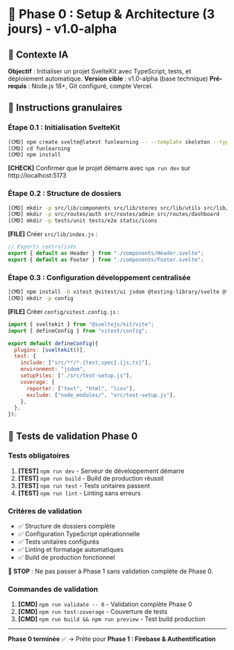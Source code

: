 # 🚀 Phase 0 : Setup & Architecture (3 jours) - v1.0-alpha

## 🎯 Contexte IA

**Objectif** : Initialiser un projet SvelteKit avec TypeScript, tests, et déploiement automatique.
**Version cible** : v1.0-alpha (base technique)
**Pré-requis** : Node.js 18+, Git configuré, compte Vercel.

## 📝 Instructions granulaires

### Étape 0.1 : Initialisation SvelteKit

```bash
[CMD] npm create svelte@latest funlearning -- --template skeleton --types typescript
[CMD] cd funlearning
[CMD] npm install
```

**[CHECK]** Confirmer que le projet démarre avec `npm run dev` sur http://localhost:5173

### Étape 0.2 : Structure de dossiers

```bash
[CMD] mkdir -p src/lib/components src/lib/stores src/lib/utils src/lib/firebase
[CMD] mkdir -p src/routes/auth src/routes/admin src/routes/dashboard
[CMD] mkdir -p tests/unit tests/e2e static/icons
```

**[FILE]** Créer `src/lib/index.js` :

```js
// Exports centralisés
export { default as Header } from "./components/Header.svelte";
export { default as Footer } from "./components/Footer.svelte";
```

### Étape 0.3 : Configuration développement centralisée

```bash
[CMD] npm install -D vitest @vitest/ui jsdom @testing-library/svelte @testing-library/jest-dom
[CMD] mkdir -p config
```

**[FILE]** Créer `config/vitest.config.js` :

```js
import { sveltekit } from "@sveltejs/kit/vite";
import { defineConfig } from "vitest/config";

export default defineConfig({
  plugins: [sveltekit()],
  test: {
    include: ["src/**/*.{test,spec}.{js,ts}"],
    environment: "jsdom",
    setupFiles: ["./src/test-setup.js"],
    coverage: {
      reporter: ["text", "html", "lcov"],
      exclude: ["node_modules/", "src/test-setup.js"],
    },
  },
});
```

## 🧪 Tests de validation Phase 0

### Tests obligatoires

1. **[TEST]** `npm run dev` - Serveur de développement démarre
2. **[TEST]** `npm run build` - Build de production réussit
3. **[TEST]** `npm run test` - Tests unitaires passent
4. **[TEST]** `npm run lint` - Linting sans erreurs

### Critères de validation

- ✅ Structure de dossiers complète
- ✅ Configuration TypeScript opérationnelle
- ✅ Tests unitaires configurés
- ✅ Linting et formatage automatiques
- ✅ Build de production fonctionnel

**🚫 STOP** : Ne pas passer à Phase 1 sans validation complète de Phase 0.

### Commandes de validation

1. **[CMD]** `npm run validate -- 0` - Validation complète Phase 0
2. **[CMD]** `npm run test:coverage` - Couverture de tests
3. **[CMD]** `npm run build && npm run preview` - Test build production

---

**Phase 0 terminée** ✅ → Prête pour **Phase 1 : Firebase & Authentification**
